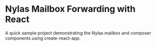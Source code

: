 # Nylas Mailbox Forwarding with React

A quick sample project demonstrating the Nylas mailbox and composer components using create-react-app.
